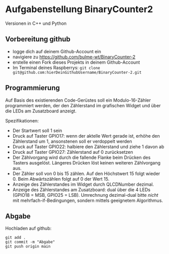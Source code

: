 # Aufgabenstellung BinaryCounter2
Versionen in C++ und Python

## Vorbereitung github
- logge dich auf deinem Github-Account ein
- navigiere zu https://github.com/bulme-wt/BinaryCounter-2
- erstelle einen Fork dieses Projekts in deinem Github-Account
- Im Terminal deines Raspberrys: ```git clone git@github.com:hierDeinGithubUsername/BinaryCounter-2.git```

## Programmierung
Auf Basis des existierenden Code-Gerüstes soll ein Modulo-16-Zähler programmiert werden, der den Zählerstand im grafischen
Widget und über die LEDs am Zusatzboard anzeigt.

Spezifikationen:
- Der Startwert soll 1 sein
- Druck auf Taster GPIO17: wenn der aktelle Wert gerade ist, erhöhe den Zählerstand um 1, ansonstenen soll er verdoppelt werden
- Druck auf Taster GPIO22: halbiere den Zählerstand und ziehe 1 davon ab
- Druck auf Taster GPIO27: Zählerstand auf 0 zurücksetzen
- Der Zählvorgang wird durch die fallende Flanke beim Drücken des Tasters ausgelöst. Längeres Drücken löst keinen weiteren Zählvorgang aus.
- Der Zähler soll von 0 bis 15 zählen. Auf den Höchstwert 15 folgt wieder 0. Beim Abwärtszählen folgt auf 0 der Wert 15.
- Anzeige des Zählerstandes im Widget durch QLCDNumber dezimal.
- Anzeige des Zählerstandes am Zusatzboard: dual über die 4 LEDs (GPIO18 = MSB, GPIO25 = LSB). Umrechnung dezimal-dual bitte *nicht* mit 
mehrfach-if-Bedingungen, sondern mittels geeignetem Algorithmus.

## Abgabe
Hochladen auf github:
```
git add .
git commit -m "Abgabe"
git push origin main
```




